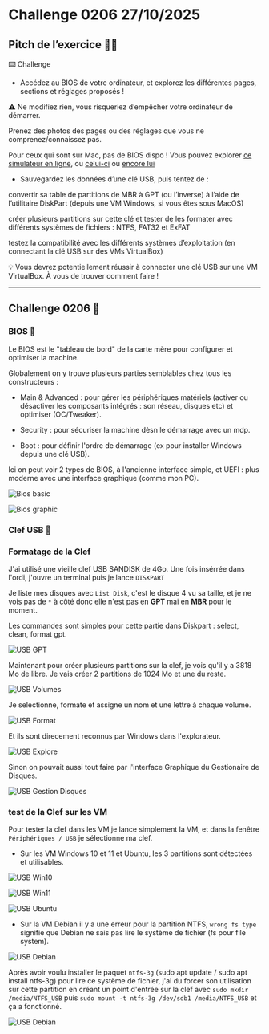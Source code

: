 # Challenge 0206 27/10/2025

## Pitch de l’exercice 🧑‍🏫

⌨️ Challenge

- Accédez au BIOS de votre ordinateur, et explorez les différentes pages, sections et réglages proposés !

⚠️ Ne modifiez rien, vous risqueriez d’empêcher votre ordinateur de démarrer.

Prenez des photos des pages ou des réglages que vous ne comprenez/connaissez pas.

Pour ceux qui sont sur Mac, pas de BIOS dispo ! Vous pouvez explorer [ce simulateur en ligne](https://xb-16.github.io/BIOS-Emulator-Web-Interface/), ou [celui-ci](https://pranx.com/bios/) ou [encore lui](https://download.lenovo.com/bsco/index.html#/)

- Sauvegardez les données d’une clé USB, puis tentez de :

convertir sa table de partitions de MBR à GPT (ou l’inverse) à l’aide de l’utilitaire DiskPart (depuis une VM Windows, si vous êtes sous MacOS)

créer plusieurs partitions sur cette clé et tester de les formater avec différents systèmes de fichiers : NTFS, FAT32 et ExFAT

testez la compatibilité avec les différents systèmes d’exploitation (en connectant la clé USB sur des VMs VirtualBox)

💡 Vous devrez potentiellement réussir à connecter une clé USB sur une VM VirtualBox. À vous de trouver comment faire !

---

## Challenge 0206 💽

### BIOS 🤖

Le BIOS est le "tableau de bord" de la carte mère pour configurer et optimiser la machine.

Globalement on y trouve plusieurs parties semblables chez tous les constructeurs :

- Main & Advanced : pour gérer les périphériques matériels (activer ou désactiver les composants intégrés : son réseau, disques etc) et optimiser (OC/Tweaker).

- Security : pour sécuriser la machine dèsn le démarrage avec un mdp.

- Boot : pour définir l'ordre de démarrage (ex pour installer Windows depuis une clé USB).

Ici on peut voir 2 types de BIOS, à l'ancienne interface simple, et UEFI : plus moderne avec une interface graphique (comme mon PC).

![Bios basic](../images/BIOS0.png)

![Bios graphic](../images/BIOS1.png)

### Clef USB 🔑

### Formatage de la Clef

J'ai utilisé une vieille clef USB SANDISK de 4Go. Une fois insérrée dans l'ordi, j'ouvre un terminal puis je lance ``DISKPART``

Je liste mes disques avec ``List Disk``, c'est le disque 4 vu sa taille, et je ne vois pas de ``*`` à côté donc elle n'est pas en **GPT** mai en **MBR** pour le moment.

Les commandes sont simples pour cette partie dans Diskpart : select, clean, format gpt.

![USB GPT](../images/USBGPT.png)

Maintenant pour créer plusieurs partitions sur la clef, je vois qu'il y a 3818 Mo de libre. Je vais créer 2 partitions de 1024 Mo et une du reste.

![USB Volumes](../images/USBGPTvol.png)

Je selectionne, formate et assigne un nom et une lettre à chaque volume.

![USB Format](../images/USBGPTformat.png)

Et ils sont direcement reconnus par Windows dans l'explorateur.

![USB Explore](../images/USBGPTexpl.png)

Sinon on pouvait aussi tout faire par l'interface Graphique du Gestionaire de Disques.

![USB Gestion Disques](../images/USBGPTgest.png)

### test de la Clef sur les VM

Pour tester la clef dans les VM je lance simplement la VM, et dans la fenêtre ``Périphériques / USB`` je sélectionne ma clef.

- Sur les VM Windows 10 et 11 et Ubuntu, les 3 partitions sont détectées et utilisables.

![USB Win10](../images/USBVMw10.png)

![USB Win11](../images/USBVMw11.png)

![USB Ubuntu](../images/USBVMUbu.png)

- Sur la VM Debian il y a une erreur pour la partition NTFS, ``wrong fs type`` signifie que Debian ne sais pas lire le système de fichier (fs pour file system).

![USB Debian](../images/USBVMdeb.png)

Après avoir voulu installer le paquet ``ntfs-3g`` (sudo apt update / sudo apt install ntfs-3g) pour lire ce système de fichier, j'ai du forcer son utilisation sur cette partition en créant un point d'entrée sur la clef avec ``sudo mkdir /media/NTFS_USB`` puis  ``sudo mount -t ntfs-3g /dev/sdb1 /media/NTFS_USB`` et ça a fonctionné.

![USB Debian](../images/USBVMdebOK.png)
